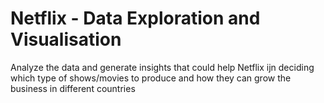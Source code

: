 # Netflix - Data Exploration and Visualisation
Analyze the data and generate insights that could help Netflix ijn deciding which type of shows/movies to produce and how they can grow the business in different countries
